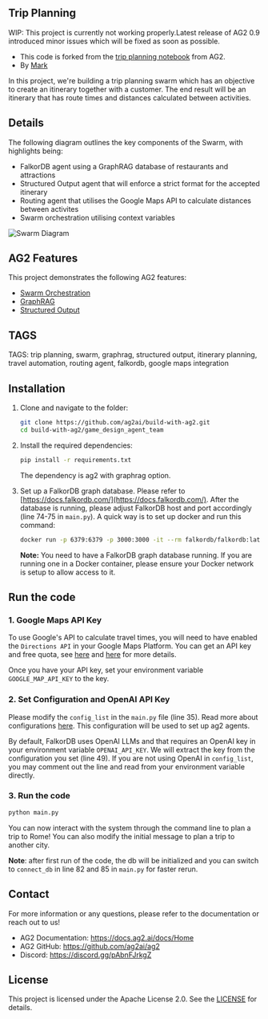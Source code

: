 ## Trip Planning

WIP: This project is currently not working properly.Latest release of AG2 0.9 introduced minor issues which will be fixed as soon as possible.

- This code is forked from the [trip planning notebook](https://docs.ag2.ai/notebooks/agentchat_swarm_graphrag_trip_planner#trip-planning-with-a-falkordb-graphrag-agent-using-a-swarm) from AG2.
- By [Mark](https://github.com/marklysze)

In this project, we're building a trip planning swarm which has an objective to create an itinerary together with a customer. The end result will be an itinerary that has route times and distances calculated between activities.

## Details

The following diagram outlines the key components of the Swarm, with highlights being:

- FalkorDB agent using a GraphRAG database of restaurants and attractions
- Structured Output agent that will enforce a strict format for the accepted itinerary
- Routing agent that utilises the Google Maps API to calculate distances between activites
- Swarm orchestration utilising context variables

<!-- Add figure here -->

![Swarm Diagram](./trip_planner_data/travel-planning-overview.png)

## AG2 Features

This project demonstrates the following AG2 features:

- [Swarm Orchestration](https://docs.ag2.ai/docs/user-guide/advanced-concepts/swarm/deep-dive)
- [GraphRAG](https://github.com/ag2ai/ag2/blob/main/notebook/agentchat_graph_rag_falkordb.ipynb)
- [Structured Output](https://docs.ag2.ai/docs/use-cases/notebooks/notebooks/agentchat_structured_outputs#structured-output)

## TAGS

TAGS: trip planning, swarm, graphrag, structured output, itinerary planning, travel automation, routing agent, falkordb, google maps integration

## Installation

1. Clone and navigate to the folder:
   ```bash
   git clone https://github.com/ag2ai/build-with-ag2.git
   cd build-with-ag2/game_design_agent_team
   ```
2. Install the required dependencies:

   ```bash
   pip install -r requirements.txt
   ```

   The dependency is ag2 with graphrag option.

3. Set up a FalkorDB graph database. Please refer to [https://docs.falkordb.com/](https://docs.falkordb.com/). After the database is running, please adjust FalkorDB host and port accordingly (line 74-75 in `main.py`). A quick way is to set up docker and run this command:

   ```bash
   docker run -p 6379:6379 -p 3000:3000 -it --rm falkordb/falkordb:latest
   ```

   **Note:** You need to have a FalkorDB graph database running. If you are running one in a Docker container, please ensure your Docker network is setup to allow access to it.

## Run the code

### 1. Google Maps API Key

To use Google's API to calculate travel times, you will need to have enabled the `Directions API` in your Google Maps Platform. You can get an API key and free quota, see [here](https://developers.google.com/maps/documentation/directions/overview) and [here](https://developers.google.com/maps/get-started) for more details.

Once you have your API key, set your environment variable `GOOGLE_MAP_API_KEY` to the key.

### 2. Set Configuration and OpenAI API Key

Please modify the `config_list` in the `main.py` file (line 35). Read more about configurations [here](https://docs.ag2.ai/docs/topics/llm_configuration). This configuration will be used to set up ag2 agents.

By default, FalkorDB uses OpenAI LLMs and that requires an OpenAI key in your environment variable `OPENAI_API_KEY`. We will extract the key from the configuration you set (line 49). If you are not using OpenAI in `config_list`, you may comment out the line and read from your environment variable directly.

### 3. Run the code

```bash
python main.py
```

You can now interact with the system through the command line to plan a trip to Rome! You can also modify the initial message to plan a trip to another city.

**Note**: after first run of the code, the db will be initialized and you can switch to `connect_db` in line 82 and 85 in `main.py` for faster rerun.

## Contact

For more information or any questions, please refer to the documentation or reach out to us!

- AG2 Documentation: https://docs.ag2.ai/docs/Home
- AG2 GitHub: https://github.com/ag2ai/ag2
- Discord: https://discord.gg/pAbnFJrkgZ

## License

This project is licensed under the Apache License 2.0. See the [LICENSE](../LICENSE) for details.

